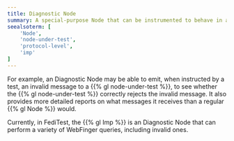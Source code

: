 ```yaml
---
title: Diagnostic Node
summary: A special-purpose Node that can be instrumented to behave in a particular way and provides detailed diagnostics.
seealsoterm: [
    'Node',
    'node-under-test',
    'protocol-level',
    'imp'
]
---
```


For example, an Diagnostic Node may be able to emit, when instructed by a test,
an invalid message to a {{% gl node-under-test %}}, to see whether the {{% gl node-under-test %}}
correctly rejects the invalid message. It also provides more detailed reports on
what messages it receives than a regular {{% gl Node %}} would.

Currently, in FediTest, the {{% gl Imp %}} is an Diagnostic Node that can perform
a variety of WebFinger queries, including invalid ones.
